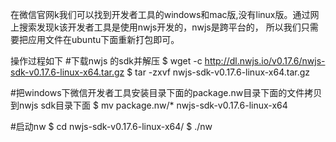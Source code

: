   在微信官网k我们可以找到开发者工具的windows和mac版,没有linux版。通过网上搜索发现k该开发者工具是使用nwjs开发的，nwjs是跨平台的，
所以我们只需要把应用文件在ubuntu下面重新打包即可。

操作过程如下
#下载nwjs 的sdk并解压
$ wget -c http://dl.nwjs.io/v0.17.6/nwjs-sdk-v0.17.6-linux-x64.tar.gz
$ tar -zxvf nwjs-sdk-v0.17.6-linux-x64.tar.gz

#把windows下微信开发者工具安装目录下面的package.nw目录下面的文件拷贝到nwjs sdk目录下面
$ mv package.nw/* nwjs-sdk-v0.17.6-linux-x64

#启动nw
$ cd nwjs-sdk-v0.17.6-linux-x64/
$ ./nw
